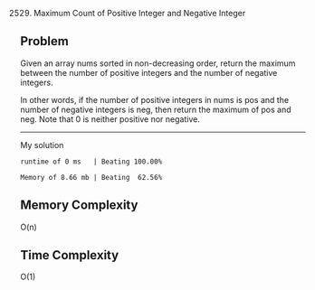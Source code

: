 2529. Maximum Count of Positive Integer and Negative Integer

Problem
------------------------------------------------------------------------------------------------------------------------------------------------------------------------------------------------------------------------------------------------------------------------
Given an array nums sorted in non-decreasing order, return the maximum between the number of positive integers and the number of negative integers.

In other words, if the number of positive integers in nums is pos and the number of negative integers is neg, then return the maximum of pos and neg.
Note that 0 is neither positive nor negative.

------------------------------------------------------------------------------------------------------------------------------------------------------------------------------------------------------------------------------------------------------------------------

My solution 

    runtime of 0 ms   | Beating 100.00%
    
    Memory of 8.66 mb | Beating  62.56%


Memory Complexity
------------------------------------------------------------------
O(n)

Time Complexity
------------------------------------------------------------------
O(1)
